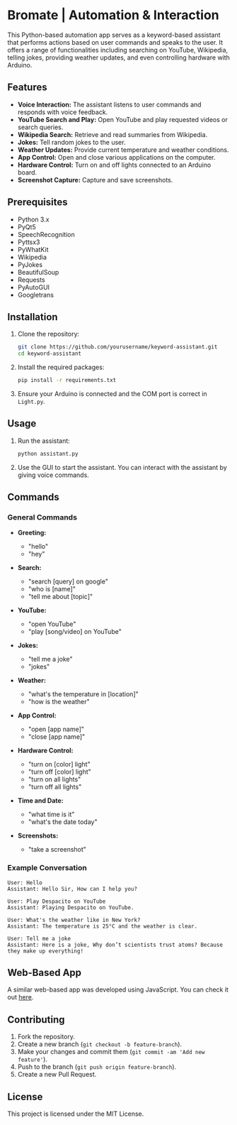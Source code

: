 # Bromate | Automation & Interaction

This Python-based automation app serves as a keyword-based assistant that performs actions based on user commands and speaks to the user. It offers a range of functionalities including searching on YouTube, Wikipedia, telling jokes, providing weather updates, and even controlling hardware with Arduino.

## Features

- **Voice Interaction:** The assistant listens to user commands and responds with voice feedback.
- **YouTube Search and Play:** Open YouTube and play requested videos or search queries.
- **Wikipedia Search:** Retrieve and read summaries from Wikipedia.
- **Jokes:** Tell random jokes to the user.
- **Weather Updates:** Provide current temperature and weather conditions.
- **App Control:** Open and close various applications on the computer.
- **Hardware Control:** Turn on and off lights connected to an Arduino board.
- **Screenshot Capture:** Capture and save screenshots.

## Prerequisites

- Python 3.x
- PyQt5
- SpeechRecognition
- Pyttsx3
- PyWhatKit
- Wikipedia
- PyJokes
- BeautifulSoup
- Requests
- PyAutoGUI
- Googletrans


## Installation

1. Clone the repository:
   ```sh
   git clone https://github.com/yourusername/keyword-assistant.git
   cd keyword-assistant
   ```

2. Install the required packages:
   ```sh
   pip install -r requirements.txt
   ```

3. Ensure your Arduino is connected and the COM port is correct in `Light.py`.

## Usage

1. Run the assistant:
   ```sh
   python assistant.py
   ```

2. Use the GUI to start the assistant. You can interact with the assistant by giving voice commands.

## Commands

### General Commands

- **Greeting:**
  - "hello"
  - "hey"

- **Search:**
  - "search [query] on google"
  - "who is [name]"
  - "tell me about [topic]"

- **YouTube:**
  - "open YouTube"
  - "play [song/video] on YouTube"

- **Jokes:**
  - "tell me a joke"
  - "jokes"

- **Weather:**
  - "what's the temperature in [location]"
  - "how is the weather"

- **App Control:**
  - "open [app name]"
  - "close [app name]"

- **Hardware Control:**
  - "turn on [color] light"
  - "turn off [color] light"
  - "turn on all lights"
  - "turn off all lights"

- **Time and Date:**
  - "what time is it"
  - "what's the date today"

- **Screenshots:**
  - "take a screenshot"

### Example Conversation

```
User: Hello
Assistant: Hello Sir, How can I help you?

User: Play Despacito on YouTube
Assistant: Playing Despacito on YouTube.

User: What's the weather like in New York?
Assistant: The temperature is 25°C and the weather is clear.

User: Tell me a joke
Assistant: Here is a joke, Why don’t scientists trust atoms? Because they make up everything!
```

## Web-Based App

A similar web-based app was developed using JavaScript. You can check it out [here](https://bromate.netlify.app/).

## Contributing

1. Fork the repository.
2. Create a new branch (`git checkout -b feature-branch`).
3. Make your changes and commit them (`git commit -am 'Add new feature'`).
4. Push to the branch (`git push origin feature-branch`).
5. Create a new Pull Request.

## License

This project is licensed under the MIT License.
